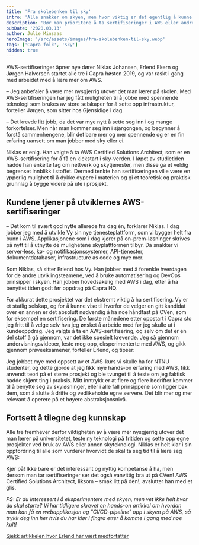 ```yaml
---
title: 'Fra skolebenken til sky'
intro: 'Alle snakker om skyen, men hvor viktig er det egentlig å kunne det? Hva er greia med sertifiseringer? Og bør man prioritere å ta sertifiseringer i AWS eller andre skyteknologier, sånn oppi alt annet man må lære seg i ny jobb?'
description: 'Bør man prioritere å ta sertifiseringer i AWS eller andre skyteknologier, sånn oppi alt annet man må lære seg i ny jobb? Les hva vi mener >>'
pubDate: '2020.03.13'
author: Julie Minsaas
heroImage: '/src/assets/images/fra-skolebenken-til-sky.webp'
tags: ['Capra folk', 'Sky']
hidden: true
---
```


AWS-sertifiseringer åpner nye dører
Niklas Johansen, Erlend Ekern og Jørgen Halvorsen startet alle tre i Capra høsten 2019, og var raskt i gang med arbeidet med å lære mer om AWS.

– Jeg anbefaler å være mer nysgjerrig utover det man lærer på skolen. Med AWS-sertifiseringen har jeg fått muligheten til å jobbe med spennende teknologi som brukes av store selskaper for å sette opp infrastruktur, forteller Jørgen, som sitter hos Gjensidige i dag.

– Det krevde litt jobb, da det var mye nytt å sette seg inn i og mange forkortelser. Men når man kommer seg inn i sjargongen, og begynner å forstå sammenhengene, blir det bare mer og mer spennende og er en fin erfaring uansett om man jobber med sky eller ei.

Niklas er enig. Han valgte å ta AWS Certified Solutions Architect, som er en AWS-sertifisering for å få en kickstart i sky-verden. I løpet av studietiden hadde han enkelte fag om nettverk og skytjenester, men disse ga et veldig begrenset innblikk i stoffet. Dermed tenkte han sertifiseringen ville være en ypperlig mulighet til å dykke dypere i materien og gi et teoretisk og praktisk grunnlag å bygge videre på ute i prosjekt.

## Kundene tjener på utviklernes AWS-sertifiseringer

– Det kom til svært god nytte allerede fra dag én, forklarer Niklas. I dag jobber jeg med å utvikle Vy sin nye tjenesteplattform, som vi bygger helt fra bunn i AWS. Applikasjonene som i dag kjører på on-prem-løsninger skrives på nytt til å utnytte de mulighetene skyplattformen tilbyr. Da snakker vi server-less, kø- og notifikasjonssystemer, API-tjenester, dokumentdatabaser, infrastructure as code og mye mer.

Som Niklas, så sitter Erlend hos Vy. Han jobber med å forenkle hverdagen for de andre utviklingsteamene, ved å bruke automatisering og DevOps prinsipper i skyen. Han jobber hovedsakelig med AWS i dag, etter å ha benyttet tiden godt før oppdrag på Capra HQ.

For akkurat dette prosjektet var det ekstremt viktig å ha sertifisering. Vy er et statlig selskap, og for å kunne vise til hvorfor de velger en gitt kandidat over en annen er det absolutt nødvendig å ha noe håndfast på CVen, som for eksempel en sertifisering. De første månedene etter oppstart i Capra sto jeg fritt til å velge selv hva jeg ønsket å arbeide med før jeg skulle ut i kundeoppdrag. Jeg valgte å ta en AWS-sertifisering, og selv om det er en del stoff å gå gjennom, var det ikke spesielt krevende. Jeg så gjennom undervisningsvideoer, leste meg opp, eksperimenterte med AWS, og gikk gjennom prøveeksamener, forteller Erlend, og tipser:

Jeg jobbet mye med oppsett av et AWS-kurs vi skulle ha for NTNU studenter, og dette gjorde at jeg fikk mye hands-on erfaring med AWS, fikk anvendt teori på et større prosjekt og ble tvunget til å teste om jeg faktisk hadde skjønt ting i praksis. Mitt inntrykk er at flere og flere bedrifter kommer til å benytte seg av skyløsninger, eller i alle fall prinsippene som ligger bak dem, som å slutte å drifte og vedlikeholde egne servere. Det blir mer og mer relevant å operere på et høyere abstraksjonsnivå.

## Fortsett å tilegne deg kunnskap

Alle tre fremhever derfor viktigheten av å være mer nysgjerrig utover det man lærer på universitetet, teste ny teknologi på fritiden og sette opp egne prosjekter ved bruk av AWS eller annen skyteknologi. Niklas er helt klar i sin oppfordring til alle som vurderer hvorvidt de skal ta seg tid til å lære seg AWS:

Kjør på! Ikke bare er det interessant og nyttig kompetanse å ha, men dersom man tar sertifiseringer ser det også vanvittig bra ut på CVen! AWS Certified Solutions Architect, liksom – smak litt på den!, avslutter han med et glis.


*PS: Er du interessert i å eksperimentere med skyen, men vet ikke helt hvor du skal starte? Vi har tidligere skrevet en hands-on artikkel om hvordan man kan få en webapplikasjon og "CI/CD-pipeline" opp i skyen på AWS, så trykk deg inn her hvis du har klør i fingra etter å komme i gang med noe kult!*

[Sjekk artikkelen hvor Erlend har vært medforfatter](/webapplikasjon-pluss-ci-cd-er-lik-hjerte)